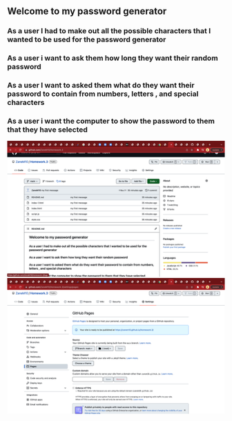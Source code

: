 ## Welcome to my password generator 
### As a user I had to make out all the possible characters that I wanted to be used for the password generator
### As a user i want to ask them how long they want their random password
### As a user I want to asked them what do they want their password to contain from numbers, letters , and special characters  
### As a user i want the computer to show the password to them that they have selected 
 ![img](./Images/git.png)
 ![img](./Images/hub.png)



